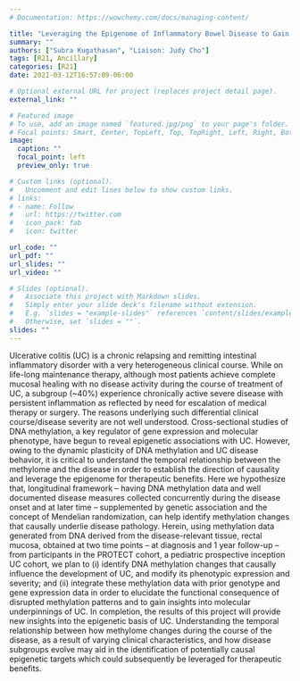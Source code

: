 ```yaml
---
# Documentation: https://wowchemy.com/docs/managing-content/

title: "Leveraging the Epigenome of Inflammatory Bowel Disease to Gain Mechanistic Insights Into Disease Pathophysiology"
summary: ""
authors: ["Subra Kugathasan", "Liaison: Judy Cho"]
tags: [R21, Ancillary]
categories: [R21]
date: 2021-03-12T16:57:09-06:00

# Optional external URL for project (replaces project detail page).
external_link: ""

# Featured image
# To use, add an image named `featured.jpg/png` to your page's folder.
# Focal points: Smart, Center, TopLeft, Top, TopRight, Left, Right, BottomLeft, Bottom, BottomRight.
image:
  caption: ""
  focal_point: left
  preview_only: true

# Custom links (optional).
#   Uncomment and edit lines below to show custom links.
# links:
# - name: Follow
#   url: https://twitter.com
#   icon_pack: fab
#   icon: twitter

url_code: ""
url_pdf: ""
url_slides: ""
url_video: ""

# Slides (optional).
#   Associate this project with Markdown slides.
#   Simply enter your slide deck's filename without extension.
#   E.g. `slides = "example-slides"` references `content/slides/example-slides.md`.
#   Otherwise, set `slides = ""`.
slides: ""
---
```


Ulcerative colitis (UC) is a chronic relapsing and remitting intestinal inflammatory disorder with a very heterogeneous clinical course. While on life-long maintenance therapy, although most patients achieve complete mucosal healing with no disease activity during the course of treatment of UC, a subgroup (~40%) experience chronically active severe disease with persistent inflammation as reflected by need for escalation of medical therapy or surgery. The reasons underlying such differential clinical course/disease severity are not well understood. Cross-sectional studies of DNA methylation, a key regulator of gene expression and molecular phenotype, have begun to reveal epigenetic associations with UC. However, owing to the dynamic plasticity of DNA methylation and UC disease behavior, it is critical to understand the temporal relationship between the methylome and the disease in order to establish the direction of causality and leverage the epigenome for therapeutic benefits. Here we hypothesize that, longitudinal framework – having DNA methylation data and well documented disease measures collected concurrently during the disease onset and at later time – supplemented by genetic association and the concept of Mendelian randomization, can help identify methylation changes that causally underlie disease pathology. Herein, using methylation data generated from DNA derived from the disease-relevant tissue, rectal mucosa, obtained at two time points – at diagnosis and 1 year follow-up – from participants in the PROTECT cohort, a pediatric prospective inception UC cohort, we plan to (i) identify DNA methylation changes that causally influence the development of UC, and modify its phenotypic expression and severity; and (ii) integrate these methylation data with prior genotype and gene expression data in order to elucidate the functional consequence of disrupted methylation patterns and to gain insights into molecular underpinnings of UC. In completion, the results of this project will provide new insights into the epigenetic basis of UC. Understanding the temporal relationship between how methylome changes during the course of the disease, as a result of varying clinical characteristics, and how disease subgroups evolve may aid in the identification of potentially causal epigenetic targets which could subsequently be leveraged for therapeutic benefits.
